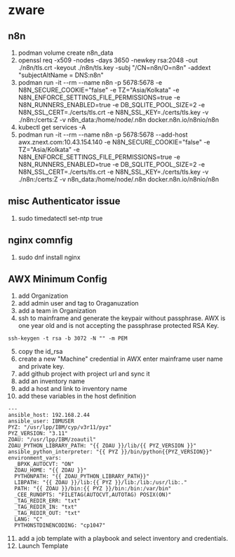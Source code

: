 # zware

## n8n

1. podman volume create n8n_data
2. openssl req -x509 -nodes -days 3650 -newkey rsa:2048 -out ./n8n/tls.crt -keyout ./n8n/tls.key -subj "/CN=n8n/O=n8n" -addext "subjectAltName = DNS:n8n"
3. podman run -it --rm --name n8n -p 5678:5678 -e N8N_SECURE_COOKIE="false" -e TZ="Asia/Kolkata" -e N8N_ENFORCE_SETTINGS_FILE_PERMISSIONS=true -e N8N_RUNNERS_ENABLED=true -e DB_SQLITE_POOL_SIZE=2 -e N8N_SSL_CERT=./certs/tls.crt -e N8N_SSL_KEY=./certs/tls.key -v ./n8n:/certs:Z -v n8n_data:/home/node/.n8n docker.n8n.io/n8nio/n8n
4. kubectl get services -A
5. podman run -it --rm --name n8n -p 5678:5678 --add-host awx.znext.com:10.43.154.140 -e N8N_SECURE_COOKIE="false" -e TZ="Asia/Kolkata" -e N8N_ENFORCE_SETTINGS_FILE_PERMISSIONS=true -e N8N_RUNNERS_ENABLED=true -e DB_SQLITE_POOL_SIZE=2 -e N8N_SSL_CERT=./certs/tls.crt -e N8N_SSL_KEY=./certs/tls.key -v ./n8n:/certs:Z -v n8n_data:/home/node/.n8n docker.n8n.io/n8nio/n8n
   
## misc Authenticator issue
1. sudo timedatectl set-ntp true

## nginx comnfig
1. sudo dnf install nginx

## AWX Minimum Config

1. add Organization
2. add admin user and tag to Oraganuzation
3. add a team in Organization
4. ssh to mainframe and generate the keypair without passphrase. AWX is one year old and is not accepting the passphrase protected RSA Key.
```
ssh-keygen -t rsa -b 3072 -N "" -m PEM
```
5. copy the id_rsa
6. create a new "Machine" credential in AWX enter mainframe user name and private key.
7. add github project with project url and sync it
8. add an inventory name
9. add a host and link to inventory name
10. add these variables in the host definition
```
---
ansible_host: 192.168.2.44
ansible_user: IBMUSER
PYZ: "/usr/lpp/IBM/cyp/v3r11/pyz"
PYZ_VERSION: "3.11"
ZOAU: "/usr/lpp/IBM/zoautil"
ZOAU_PYTHON_LIBRARY_PATH: "{{ ZOAU }}/lib/{{ PYZ_VERSION }}"
ansible_python_interpreter: "{{ PYZ }}/bin/python{{PYZ_VERSION}}" 
environment_vars:
  _BPXK_AUTOCVT: "ON"
  ZOAU_HOME: "{{ ZOAU }}"
  PYTHONPATH: "{{ ZOAU_PYTHON_LIBRARY_PATH}}"
  LIBPATH: "{{ ZOAU }}/lib:{{ PYZ }}/lib:/lib:/usr/lib:."
  PATH: "{{ ZOAU }}/bin:{{ PYZ }}/bin:/bin:/var/bin"
  _CEE_RUNOPTS: "FILETAG(AUTOCVT,AUTOTAG) POSIX(ON)"
  _TAG_REDIR_ERR: "txt"
  _TAG_REDIR_IN: "txt"
  _TAG_REDIR_OUT: "txt"
  LANG: "C"
  PYTHONSTDINENCODING: "cp1047"
```
11. add a job template with a playbook and select inventory and credentials.
12. Launch Template
